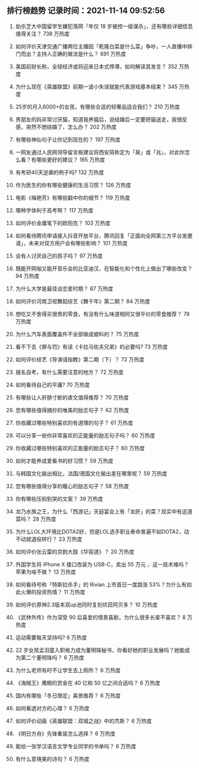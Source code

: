 
## 排行榜趋势 记录时间：2021-11-14 09:52:56
  
  1. 劫杀芝大中国留学生嫌犯落网「年仅 18 岁被控一级谋杀」，还有哪些详细信息值得关注？ 738 万热度
    
  2. 如何评价天津交通广播两位主播因「乾隆白菜是什么菜」争吵，一人直播中摔门而出？主持人正确的做法是什么？ 691 万热度
    
  3. 美国前财长称，全球经济或将迎来日本式停滞，如何解读其发言？ 352 万热度
    
  4. 为什么现在《英雄联盟》前期一波小失误就能代表游戏基本结束？ 345 万热度
    
  5. 25岁的月入6000+的女孩，有哪些合适的轻奢品适合我们？ 210 万热度
    
  6. 男朋友的妈非常讨厌猫，知道我养猫后，说结婚后一定要把猫送走，我很反感，突然不想结婚了，怎么办？ 202 万热度
    
  7. 有哪些神仙句子让你记到现在的？ 197 万热度
    
  8. 一网友通过人民网领导留言板建议将西安简称定为「昊」或「兆」，对此你怎么看？有哪些更好的建议？ 165 万热度
    
  9. 有考研40天逆袭的例子吗? 132 万热度
    
  10. 作为医生的你有哪些健康的生活习惯？ 126 万热度
    
  11. 电影《梅艳芳》有哪些戳中你的细节？ 119 万热度
    
  12. 哪种字体利于高考啊？ 117 万热度
    
  13. 如何评价金庸笔下的欧阳克？ 103 万热度
    
  14. 如何看待腾讯申请接入抖音开放平台，腾讯回复「正面向全网第三方平台发邀请」，未来对双方用户会有哪些影响？ 101 万热度
    
  15. 会有人讨厌自己的孩子吗？ 97 万热度
    
  16. 既能开网咖又能开音乐会的比亚迪汉，在智能化和个性化上做出了哪些改变？ 94 万热度
    
  17. 为什么大学是最佳谈恋爱时期？ 87 万热度
    
  18. 如何评价河南卫视舞蹈综艺《舞千年》第二期？ 84 万热度
    
  19. 想吃又不舍得买很贵的零食，有没有什么味道相同又很平价的零食推荐？ 78 万热度
    
  20. 为什么汽车表面覆盖件不全部做成塑料的？ 75 万热度
    
  21. 看不下去《罪与罚》有读《卡拉马佐夫兄弟》的必要吗? 73 万热度
    
  22. 如何评价综艺《导演请指教》第二期（下）？ 72 万热度
    
  23. 报名自考，有什么需要注意的地方？ 72 万热度
    
  24. 如何看待自己的平庸? 70 万热度
    
  25. 有哪些让人肝肠寸断的虐文值得推荐？ 70 万热度
    
  26. 您有哪些值得摘抄的唯美的励志句子？ 62 万热度
    
  27. 你收藏过哪些特别喜欢的有道理的句子？ 61 万热度
    
  28. 可以分享一些你非常喜欢的正能量的励志句子吗？ 60 万热度
    
  29. 你收藏过哪些特别喜欢的正能量的励志句子？ 60 万热度
    
  30. 如何才能养成爱看书的好习惯？ 59 万热度
    
  31. 与韩国文化输出相比，法国/德国文化输出差在哪里呢？ 59 万热度
    
  32. 您有哪些值得分享的暖心的励志句子？ 58 万热度
    
  33. 你有哪些压抑到哭的文案？ 39 万热度
    
  34. 龙乃水族之王，为什么「西游记」天庭宴会上有「龙肝」的菜？现实中有这道菜吗？ 28 万热度
    
  35. 为什么LOL大环境比DOTA2好，但是LOL选手职业寿命普遍不如DOTA2，动不动就退役转行？ 23 万热度
    
  36. 如何评价张云雷的京韵大鼓《华容道》？ 20 万热度
    
  37. 外国学生将 iPhone X 接口改装为 USB-C，卖出 55 万元 ，这一技术难吗？苹果为啥不做？ 13 万热度
    
  38. 如何看待号称「特斯拉杀手」的 Rivian 上市首日一度跳涨 53%？为什么有如此火爆的投资热情？ 11 万热度
    
  39. 如何评价原神2.3版本双up池同时复刻优菈阿贝多？ 10 万热度
    
  40. 《武林外传》作为深受 90 后喜爱的情景喜剧，为什么很多长辈不喜欢？ 8 万热度
    
  41. 运动需要每天坚持吗? 6 万热度
    
  42. 22 岁女孩孟羽童入职格力成为董明珠秘书，你看好她的职业发展吗？她能成为第二个董明珠吗？ 6 万热度
    
  43. 为什么老师有时不让学生去上厕所？ 6 万热度
    
  44. 《海贼王》鹰眼的赏金在 40 亿和 50 亿之间合适吗？ 6 万热度
    
  45. 国内有哪些「冬日限定」美景推荐？ 6 万热度
    
  46. 如何看透对方的心理？ 6 万热度
    
  47. 如何评价动画《英雄联盟：双城之战》中的杰斯？ 6 万热度
    
  48. 《明日方舟》先锋重装怎么选择？ 6 万热度
    
  49. 能给一张学汉语言文学专业同学的书单吗？ 6 万热度
    
  50. 有什么意境美的诗句？ 6 万热度
    